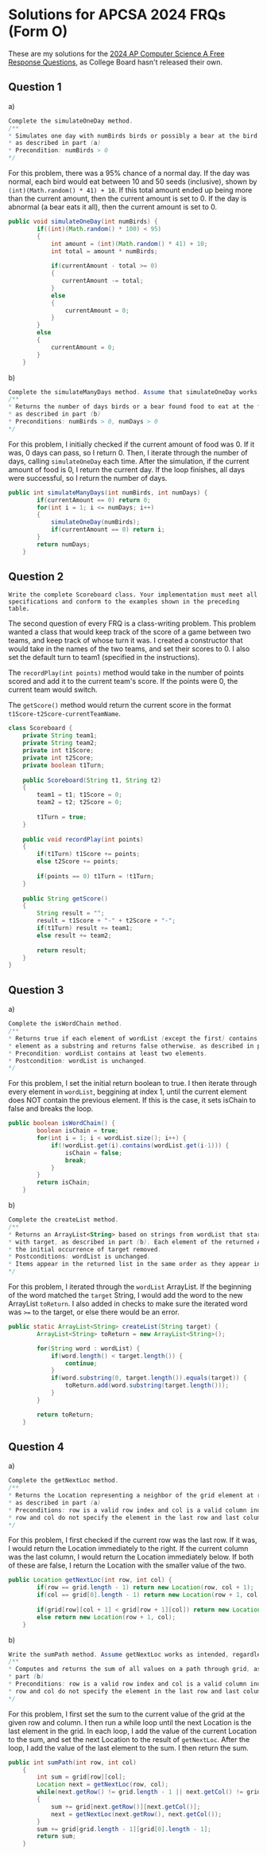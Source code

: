 # Solutions for APCSA 2024 FRQs (Form O)

These are my solutions for the <a href="/assets/pdf/ap24-frq-comp-sci-a.pdf" target="_blank">2024 AP Computer Science A Free Response Questions</a>, as College Board hasn't released their own.

## Question 1

a)
```java
Complete the simulateOneDay method.
/**
* Simulates one day with numBirds birds or possibly a bear at the bird feeder,
* as described in part (a)
* Precondition: numBirds > 0
*/
```
For this problem, there was a 95% chance of a normal day. If the day was normal, each bird would eat between 10 and 50 seeds (inclusive), shown by `(int)(Math.random() * 41) + 10`. If this total amount ended up being more than the current amount, then the current amount is set to 0. If the day is abnormal (a bear eats it all), then the current amount is set to 0.
```java
public void simulateOneDay(int numBirds) {
        if((int)(Math.random() * 100) < 95)
        {
            int amount = (int)(Math.random() * 41) + 10;
            int total = amount * numBirds;
    
            if(currentAmount - total >= 0)
            {
               currentAmount -= total;
            }
            else
            {
                currentAmount = 0;
            }
        }
        else
        {
            currentAmount = 0;
        }
    }
```

b)
```java
Complete the simulateManyDays method. Assume that simulateOneDay works as intended, regardless of what you wrote in part (a). You must use simulateOneDay appropriately in order to receive full credit.
/**
* Returns the number of days birds or a bear found food to eat at the feeder in this simulation,
* as described in part (b)
* Preconditions: numBirds > 0, numDays > 0
*/
```
For this problem, I initially checked if the current amount of food was 0. If it was, 0 days can pass, so I return 0. Then, I iterate through the number of days, calling `simulateOneDay` each time. After the simulation, if the current amount of food is 0, I return the current day. If the loop finishes, all days were successful, so I return the number of days.
```java
public int simulateManyDays(int numBirds, int numDays) {
        if(currentAmount == 0) return 0;
        for(int i = 1; i <= numDays; i++)
        {
            simulateOneDay(numBirds);
            if(currentAmount == 0) return i;
        }
        return numDays;
    }   
```

## Question 2
`Write the complete Scoreboard class. Your implementation must meet all specifications and conform to the examples shown in the preceding table.`

The second question of every FRQ is a class-writing problem. This problem wanted a class that would keep track of the score of a game between two teams, and keep track of whose turn it was. I created a constructor that would take in the names of the two teams, and set their scores to 0. I also set the default turn to team1 (specified in the instructions). 

The `recordPlay(int points)` method would take in the number of points scored and add it to the current team's score. If the points were 0, the current team would switch.

The `getScore()` method would return the current score in the format `t1Score-t2Score-currentTeamName`.

```java
class Scoreboard {
    private String team1;
    private String team2;
    private int t1Score;
    private int t2Score;
    private boolean t1Turn;
    
    public Scoreboard(String t1, String t2)
    {
        team1 = t1; t1Score = 0;
        team2 = t2; t2Score = 0;
        
        t1Turn = true;
    }
    
    public void recordPlay(int points)
    {
        if(t1Turn) t1Score += points;
        else t2Score += points;
        
        if(points == 0) t1Turn = !t1Turn;
    }
    
    public String getScore()
    {
        String result = "";
        result = t1Score + "-" + t2Score + "-";
        if(t1Turn) result += team1;
        else result += team2;
        
        return result;
    }
}
```

## Question 3

a)

```java
Complete the isWordChain method.
/**
* Returns true if each element of wordList (except the first) contains the previous
* element as a substring and returns false otherwise, as described in part (a)
* Precondition: wordList contains at least two elements.
* Postcondition: wordList is unchanged.
*/
```

For this problem, I set the initial return boolean to true. I then iterate through every element in `wordList`, beggining at index 1, until the current element does NOT contain the previous element. If this is the case, it sets isChain to false and breaks the loop.

```java
public boolean isWordChain() {
        boolean isChain = true;
        for(int i = 1; i < wordList.size(); i++) {
            if(!wordList.get(i).contains(wordList.get(i-1))) {
                isChain = false;
                break;
            }
        }
        return isChain;
    }
```

b)

```java
Complete the createList method.
/**
* Returns an ArrayList<String> based on strings from wordList that start
* with target, as described in part (b). Each element of the returned ArrayList has had
* the initial occurrence of target removed.
* Postconditions: wordList is unchanged.
* Items appear in the returned list in the same order as they appear in wordList.
*/
```

For this problem, I iterated through the `wordList` ArrayList. If the beginning of the word matched the `target` String, I would add the word to the new ArrayList `toReturn`. I also added in checks to make sure the iterated word was `>=` to the target, or else there would be an error.

```java
public static ArrayList<String> createList(String target) {
        ArrayList<String> toReturn = new ArrayList<String>();

        for(String word : wordList) {
            if(word.length() < target.length()) {
                continue;
            }
            if(word.substring(0, target.length()).equals(target)) {
                toReturn.add(word.substring(target.length()));
            }
        }

        return toReturn;
    }
```

## Question 4
a)
```java
Complete the getNextLoc method.
/**
* Returns the Location representing a neighbor of the grid element at row and col,
* as described in part (a)
* Preconditions: row is a valid row index and col is a valid column index in grid.
* row and col do not specify the element in the last row and last column of grid.
*/
```

For this problem, I first checked if the current row was the last row. If it was, I would return the Location immediately to the right. If the current column was the last column, I would return the Location immediately below. If both of these are false, I return the Location with the smaller value of the two.

```java
public Location getNextLoc(int row, int col) {
        if(row == grid.length - 1) return new Location(row, col + 1);
        if(col == grid[0].length - 1) return new Location(row + 1, col);
        
        if(grid[row][col + 1] < grid[row + 1][col]) return new Location(row, col + 1);
        else return new Location(row + 1, col);
    }
```

b)
```java
Write the sumPath method. Assume getNextLoc works as intended, regardless of what you wrote in part (a). You must use getNextLoc appropriately in order to receive full credit.
/**
* Computes and returns the sum of all values on a path through grid, as described in
* part (b)
* Preconditions: row is a valid row index and col is a valid column index in grid.
* row and col do not specify the element in the last row and last column of grid.
*/
```

For this problem, I first set the sum to the current value of the grid at the given row and column. I then run a while loop until the next Location is the last element in the grid. In each loop, I add the value of the current Location to the sum, and set the next Location to the result of `getNextLoc`. After the loop, I add the value of the last element to the sum. I then return the sum.

```java
public int sumPath(int row, int col)
    {
        int sum = grid[row][col];
        Location next = getNextLoc(row, col);
        while(next.getRow() != grid.length - 1 || next.getCol() != grid[0].length - 1)
        {
            sum += grid[next.getRow()][next.getCol()];
            next = getNextLoc(next.getRow(), next.getCol());
        }
        sum += grid[grid.length - 1][grid[0].length - 1];
        return sum;
    }
```
